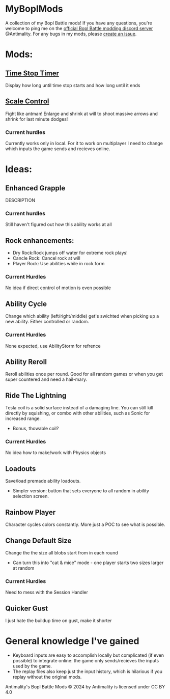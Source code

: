 # MyBoplMods
 A collection of my Bopl Battle mods!
 If you have any questions, you're welcome to ping me on the [official Bopl Battle modding discord server](https://discord.gg/official-bopl-battle-modding-comunity-1175164882388275310) @Antimality.
 For any bugs in my mods, please [create an issue](https://github.com/Antimality/MyBoplMods/issues).

# Mods:
## [Time Stop Timer](https://github.com/Antimality/MyBoplMods/releases/tag/TimeStopTimer-v1.0.0 "v1.0.0")
Display how long until time stop starts and how long until it ends
## [Scale Control](https://github.com/Antimality/MyBoplMods/releases/tag/ScaleControl-v1.0.0 "v1.0.0")
Fight like antman! Enlarge and shrink at will to shoot massive arrows and shrink for last minute dodges! 
### Current hurdles
Currently works only in local.
For it to work on multiplayer I need to change which inputs the game sends and recieves online.

# Ideas:
## Enhanced Grapple
DESCRIPTION
### Current hurdles
Still haven't figured out how this ability works at all
## Rock enhancements:
* Dry Rock:Rock jumps off water for extreme rock plays!
* Cancle Rock: Cancel rock at will 
* Player Rock: Use abilities while in rock form
### Current Hurdles
No idea if direct control of motion is even possible
## Ability Cycle
Change which ability (left/right/middle) get's swichted when picking up a new ability. Either controlled or random.
### Current Hurdles
None expected, use AbilityStorm for refrence
## Ability Reroll
Reroll abilities once per round. Good for all random games or when you get super countered and need a hail-mary.
## Ride The Lightning
Tesla coil is a solid surface instead of a damaging line. You can still kill directly by squishing, or combo with other abilities, such as Sonic for increased range.
* Bonus, thowable coil?
### Current Hurdles
No idea how to make/work with Physics objects
## Loadouts
Save/load premade ability loadouts.
* Simpler version: button that sets everyone to all random in ability selection screen.
## Rainbow Player
Character cycles colors constantly. More just a POC to see what is possible.
## Change Default Size
Change the the size all blobs start from in each round
* Can turn this into "cat & mice" mode - one player starts two sizes larger at random 
### Current Hurdles
Need to mess with the Session Handler
## Quicker Gust
I just hate the buildup time on gust, make it shorter


# General knowledge I've gained
* Keyboard inputs are easy to accomplish locally but complicated (if even possible) to integrate online: the game only sends/recieves the inputs used by the game.
* The replay files also keep just the input history, which is hilarious if you replay without the original mods.

Antimality's Bopl Battle Mods © 2024 by Antimality is licensed under CC BY 4.0
